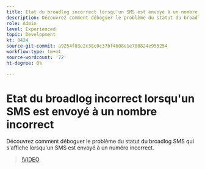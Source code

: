```yaml
---
title: Etat du broadlog incorrect lorsqu'un SMS est envoyé à un nombre incorrect
description: Découvrez comment déboguer le problème du statut du broadlog SMS qui s'affiche lorsqu'un SMS est envoyé à un numéro incorrect.
role: Admin
level: Experienced
topic: Development
kt: 8424
source-git-commit: a9254f03e2c38c0c37bf4608e1e780824e955254
workflow-type: tm+mt
source-wordcount: '72'
ht-degree: 0%

---
```



# Etat du broadlog incorrect lorsqu&#39;un SMS est envoyé à un nombre incorrect

Découvrez comment déboguer le problème du statut du broadlog SMS qui s&#39;affiche lorsqu&#39;un SMS est envoyé à un numéro incorrect.

>[!VIDEO](https://video.tv.adobe.com/v/335980?quality=12)
